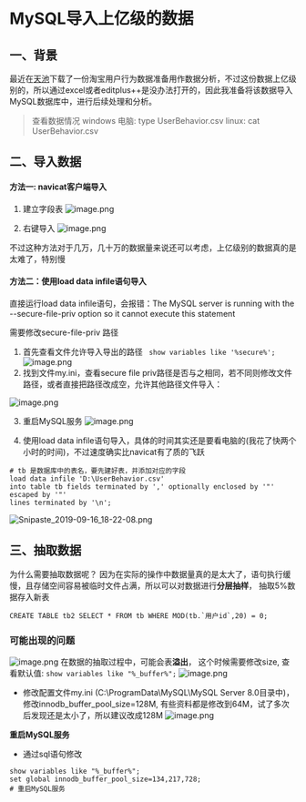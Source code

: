 #  MySQL导入上亿级的数据

## 一、背景
最近在[天池](https://tianchi.aliyun.com/dataset/dataDetail?dataId=649)下载了一份淘宝用户行为数据准备用作数据分析，不过这份数据上亿级别的，所以通过excel或者editplus++是没办法打开的，因此我准备将该数据导入MySQL数据库中，进行后续处理和分析。
> 查看数据情况
> windows 电脑:  type UserBehavior.csv
> linux:  cat UserBehavior.csv

## 二、导入数据
#### 方法一: navicat客户端导入
1. 建立字段表
![image.png](https://upload-images.jianshu.io/upload_images/12269087-558cbe5c2b51cf47.png?imageMogr2/auto-orient/strip%7CimageView2/2/w/1240)

2. 右键导入
![image.png](https://upload-images.jianshu.io/upload_images/12269087-fffb97a6ccd6e988.png?imageMogr2/auto-orient/strip%7CimageView2/2/w/1240)

不过这种方法对于几万，几十万的数据量来说还可以考虑，上亿级别的数据真的是太难了，特别慢

#### 方法二：使用load data infile语句导入
直接运行load data infile语句，会报错：The MySQL server is running with the --secure-file-priv option so it cannot execute this statement

需要修改secure-file-priv 路径


1. 首先查看文件允许导入导出的路径
`` show variables like '%secure%';``
![image.png](https://upload-images.jianshu.io/upload_images/12269087-6faa32baabd0443b.png?imageMogr2/auto-orient/strip%7CimageView2/2/w/1240)
2. 找到文件my.ini，查看secure file priv路径是否与之相同，若不同则修改文件路径，或者直接把路径改成空，允许其他路径文件导入：

![image.png](https://upload-images.jianshu.io/upload_images/12269087-e96e46a172bcd18b.png?imageMogr2/auto-orient/strip%7CimageView2/2/w/1240)

3. 重启MySQL服务
![image.png](https://upload-images.jianshu.io/upload_images/12269087-541563170b09b6ce.png?imageMogr2/auto-orient/strip%7CimageView2/2/w/1240)

4. 使用load data infile语句导入，具体的时间其实还是要看电脑的(我花了快两个小时的时间)，不过速度确实比navicat有了质的飞跃
```
# tb 是数据库中的表名，要先建好表，并添加对应的字段
load data infile 'D:\UserBehavior.csv'   
into table tb fields terminated by ',' optionally enclosed by '"' escaped by '"'
lines terminated by '\n'; 
```
![Snipaste_2019-09-16_18-22-08.png](https://upload-images.jianshu.io/upload_images/12269087-fc96c21e24c3aa11.png?imageMogr2/auto-orient/strip%7CimageView2/2/w/1240)

## 三、抽取数据
为什么需要抽取数据呢？
因为在实际的操作中数据量真的是太大了，语句执行缓慢，且存储空间容易被临时文件占满，所以可以对数据进行**分层抽样**， 抽取5%数据存入新表
```
CREATE TABLE tb2 SELECT * FROM tb WHERE MOD(tb.`用户id`,20) = 0;
```
### 可能出现的问题
![image.png](https://upload-images.jianshu.io/upload_images/12269087-46ad24a05e44629a.png?imageMogr2/auto-orient/strip%7CimageView2/2/w/1240)
在数据的抽取过程中，可能会表**溢出**， 这个时候需要修改size,
查看默认值: ``show variables like "%_buffer%";``
![image.png](https://upload-images.jianshu.io/upload_images/12269087-dab117df173ebced.png?imageMogr2/auto-orient/strip%7CimageView2/2/w/1240)

-  修改配置文件my.ini
(C:\ProgramData\MySQL\MySQL Server 8.0目录中)，修改innodb_buffer_pool_size=128M, 有些资料都是修改到64M，试了多次后发现还是太小了，所以建议改成128M
![image.png](https://upload-images.jianshu.io/upload_images/12269087-f0d7a336ee6918a6.png?imageMogr2/auto-orient/strip%7CimageView2/2/w/1240)

**重启MySQL服务**

-  通过sql语句修改
```
show variables like "%_buffer%";
set global innodb_buffer_pool_size=134,217,728‬;
# 重启MySQL服务
```